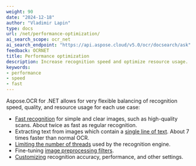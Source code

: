 ```yaml
---
weight: 90
date: "2024-12-18"
author: "Vladimir Lapin"
type: docs
url: /net/performance-optimization/
ai_search_scope: ocr_net
ai_search_endpoint: "https://api.aspose.cloud/v5.0/ocr/docsearch/ask"
feedback: OCRNET
title: Performance optimization
description: Increase recognition speed and optimize resource usage.
keywords:
- performance
- speed
- fast
---
```


Aspose.OCR for .NET allows for very flexible balancing of recognition speed, quality, and resource usage for each use case:

- [Fast recognition](/ocr/net/fast-recognition/) for simple and clear images, such as high-quality scans. About twice as fast as regular recognition.
- Extracting text from images which contain a [single line of text](/ocr/net/recognize-single-line/). About 7 times faster than normal OCR.
- [Limiting the number of threads](/ocr/net/multithreading/) used by the recognition engine.
- Fine-tuning [image preprocessing filters](/ocr/net/image-preprocessing/).
- [Customizing](/ocr/net/recognition-settings/) recognition accuracy, performance, and other settings.
